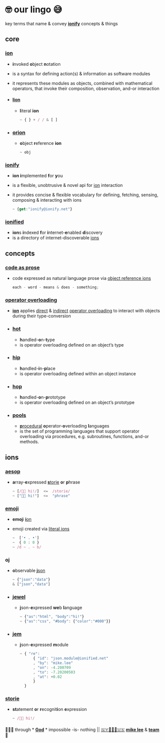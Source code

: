 # 🤓 our lingo 😅

key terms that name & convey **[ionify](#ionify)** concepts & things

## core

### [ion](ions/ion.md)

- **i**nvoked **o**bject **n**otation
- is a syntax for defining action(s) & information as software modules
- it represents these modules as objects, combined with mathematical operators, that invoke
  their composition, observation, and-or interaction

- #### [lion](ions/lions.md)

  - **l**iteral **ion**

    ```js
    ~ { } + / / & [ ]
    ```

- ### [orion](ions/ion.md#form)

  - **o**bject **r**eference **ion**

    ```js
    ~ obj
    ```

### [ionify](README.md)

- **ion i**mplemented **f**or **y**ou
- is a flexible, unobtrusive & novel api for [ion](#ion) interaction
- it provides concise & flexible vocabulary for defining, fetching, sensing, composing &
  interacting with ions

  ```js
  ~ {get:"ionify@ionify.net"}
  ```

### [ionified](https://ionified.net/)

- **ion**s **i**ndexed **f**or **i**nternet-**e**nabled **d**iscovery
- is a directory of internet-discoverable [ions](#ion)

## concepts

### [code as prose](https://github.com/ionify/ionify/blob/public/README.md#code-prose)

- code expressed as natural language prose via [object reference ions](#orion)

  ```javascript
  each - word - means & does - something;
  ```

### [operator overloading](ions/ion.md#function)

- [**ion**](#ion) applies [direct](ions/ion.md#python) &
[indirect](ions/ion.md#javascript)
[operator overloading](https://en.wikipedia.org/wiki/Operator_overloading)
to interact with objects during their type-conversion

- ### [hot](ions/ion.md#java)

  - **h**andled-**o**n-**t**ype
  - is operator overloading defined on an object’s type

- ### [hip](ions/ion.md#javascript)

  - **h**andled-**i**n-**p**lace
  - is operator overloading defined within an object instance

- ### [hop](ions/ion.md#javascript)

  - **h**andled-**o**n-**p**rototype
  - is operator overloading defined on an object’s prototype

- ### [pools](ions/ion.md#other-languages)

  - [**p**rocedural](https://en.wikipedia.org/wiki/List_of_programming_languages_by_type#Procedural_languages)
    **o**perator-**o**verloading **l**anguages
  - is the set of programming languages that support operator overloading via procedures,
    e.g. subroutines, functions, and-or methods.

## ions

### [aesop](ions/aesop.md)

- **a**rray-**e**xpressed [**s**torie](#storie) **o**r **p**hrase

  ```js
  ~ [/👋🏾 hi!/]  <=  /storie/
  ~ ["👋🏾 hi!"]  <=  "phrase"
  ```

### [emoji](https://ionified.github.io/anemojii-ions.iskitz.net/)

- **emoj**i [**i**on](#ion)
- emoji created via [literal ions](#lion)

  ```js
  ~  ['• . •']
  ~  { 0 : 0 }
  ~ /d ~ . ~ b/
  ```

### oj

- **o**bservable [**j**son](//json.org)

  ```js
  ~ {"json":"data"}
  & ["json","data"]
  ```

- ### [jewel](ions/jewels.md)

  - **j**son-**e**xpressed **we**b **l**anguage

    ```js
    ~ {"as":"html", "body":"hi!"}
    ~ {"as":"css", "#body": {"color":"#000"}}
    ```

- ### [jem](ions/jems.md)

  - **j**son-**e**xpressed **m**odule

    ```js
    ~ { "re":
          { "id": "json.module@ionified.net"
          , "by": "mike.lee"
          , "on": -4.200709
          , "to": -7.20200503
          , "at": +0.02
          }
      }
      ```

### [storie](ions/stories.md)

- **st**atement **o**r **r**ecognit**i**on **e**xpression

  ```javascript
  ~ /👋🏾 hi!/
  ```

####

🙇🏾‍♂️ through * [**God**](LICENSE.txt#L1) * impossible -is- nothing ||
[🇬🇾👨🏾‍💻🇺🇸](https://en.wikipedia.org/wiki/Guyana)
[**mike lee**](https://github.com/iskitz) &
[**team**](https://github.com/orgs/ionify/people)
🤎
